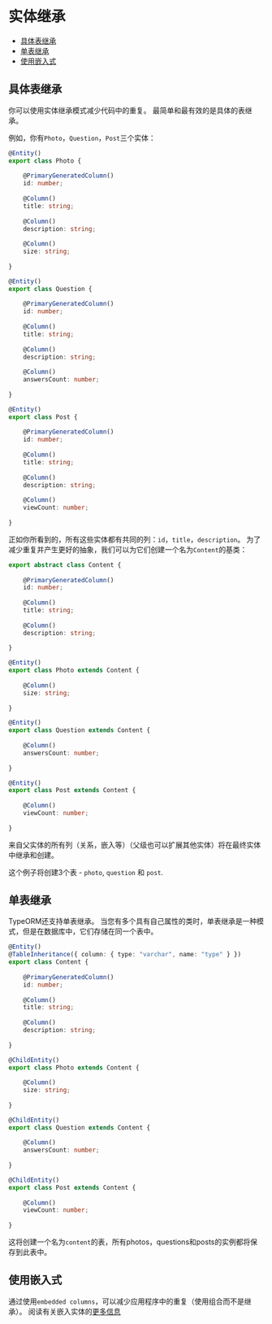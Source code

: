 # 实体继承

* [具体表继承](#concrete-table-inheritance)
* [单表继承](#single-table-inheritance)
* [使用嵌入式](#using-embeddeds)

## 具体表继承

你可以使用实体继承模式减少代码中的重复。
最简单和最有效的是具体的表继承。

例如，你有`Photo`，`Question`，`Post`三个实体：
  
```typescript
@Entity()
export class Photo {
    
    @PrimaryGeneratedColumn()
    id: number;
 
    @Column()
    title: string;
    
    @Column()
    description: string;
    
    @Column()
    size: string;
    
}
```

```typescript
@Entity()
export class Question {
    
    @PrimaryGeneratedColumn()
    id: number;
 
    @Column()
    title: string;
    
    @Column()
    description: string;
    
    @Column()
    answersCount: number;
    
}
```

```typescript
@Entity()
export class Post {
    
    @PrimaryGeneratedColumn()
    id: number;
 
    @Column()
    title: string;
    
    @Column()
    description: string;
    
    @Column()
    viewCount: number;
    
}
```

正如你所看到的，所有这些实体都有共同的列：`id`，`title`，`description`。
为了减少重复并产生更好的抽象，我们可以为它们创建一个名为`Content`的基类：

```typescript
export abstract class Content {
    
    @PrimaryGeneratedColumn()
    id: number;
 
    @Column()
    title: string;
    
    @Column()
    description: string;
    
}
```

```typescript
@Entity()
export class Photo extends Content {
    
    @Column()
    size: string;
    
}
```

```typescript
@Entity()
export class Question extends Content {
    
    @Column()
    answersCount: number;
    
}
```

```typescript
@Entity()
export class Post extends Content {
    
    @Column()
    viewCount: number;
    
}
```

来自父实体的所有列（关系，嵌入等）（父级也可以扩展其他实体）将在最终实体中继承和创建。

这个例子将创建3个表  - `photo`, `question` 和 `post`.

## 单表继承

TypeORM还支持单表继承。
当您有多个具有自己属性的类时，单表继承是一种模式，但是在数据库中，它们存储在同一个表中。

```typescript
@Entity()
@TableInheritance({ column: { type: "varchar", name: "type" } })
export class Content {
    
    @PrimaryGeneratedColumn()
    id: number;
 
    @Column()
    title: string;
    
    @Column()
    description: string;
    
}
```

```typescript
@ChildEntity()
export class Photo extends Content {
    
    @Column()
    size: string;
    
}
```

```typescript
@ChildEntity()
export class Question extends Content {
    
    @Column()
    answersCount: number;
    
}
```

```typescript
@ChildEntity()
export class Post extends Content {
    
    @Column()
    viewCount: number;
    
}
```

这将创建一个名为`content`的表，所有photos，questions和posts的实例都将保存到此表中。

## 使用嵌入式

通过使用`embedded columns`，可以减少应用程序中的重复（使用组合而不是继承）。
阅读有关嵌入实体的[更多信息](./embedded-entities.md)
